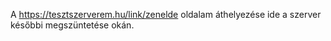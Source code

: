 A https://tesztszerverem.hu/link/zenelde oldalam áthelyezése ide a szerver későbbi megszüntetése okán.
